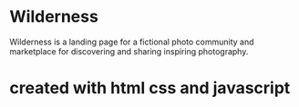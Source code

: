 # Wilderness 
Wilderness is a landing page for a fictional photo community and marketplace for discovering and sharing inspiring photography. 
# created with html css and javascript 
